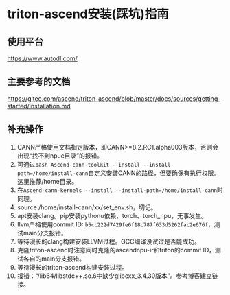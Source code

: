 # triton-ascend安装(踩坑)指南

## 使用平台
https://www.autodl.com/

## 主要参考的文档
https://gitee.com/ascend/triton-ascend/blob/master/docs/sources/getting-started/installation.md

## 补充操作
1. CANN严格使用文档指定版本，即CANN>=8.2.RC1.alpha003版本，否则会出现“找不到npuc目录”的报错。
2. 可通过`bash Ascend-cann-toolkit --install --install-path=/home/install-cann`自定义安装CANN的路径，但要确保有执行权限。这里推荐/home目录。
3. 在`Ascend-cann-kernels --install --install-path=/home/install-cann`时同理。
4. source /home/install-cann/xx/set_env.sh，切记。
5. apt安装clang。pip安装pythonu依赖、torch、torch_npu，无事发生。
6. llvm严格使用commit ID: `b5cc222d7429fe6f18c787f633d5262fac2e676f`，测试main分支报错。
7. 等待漫长的clang构建安装LLVM过程。GCC编译没试过是否能成功。
8. 克隆triton-ascend时注意同时克隆的ascendnpu-ir和triton的commit ID，测试各自的main分支报错。
9. 等待漫长的triton-ascend构建安装过程。
10. 报错：“/lib64/libstdc++.so.6中缺少glibcxx_3.4.30版本”。参考[博客](https://blog.csdn.net/L1481333167/article/details/137919464)建立链接。
